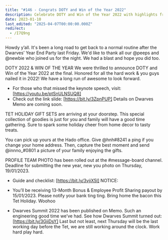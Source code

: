 ```yaml
---
title: "#146 - Congrats DOTY and Win of the Year 2022"
description: Celebrate DOTY and Win of the Year 2022 with highlights from the Dwarves Year End Party, Tet holiday gifts, bonuses, and team updates.
date: 2023-01-10
last_edited: "2025-04-07T00:00:00.000Z"
redirect:
  - /I7Q9ng
---
```


Howdy y’all. It's been a long road to get back to a normal routine after the Dwarves’ Year End Party last Friday. We'd like to thank all our @peeps and @newbie who joined us for the night. We had a blast and hope you did too.

DOTY 2022 & WIN OF THE YEAR
We were thrilled to announce DOTY and Win of the Year 2022 at the final. Honored for all the hard work & you guys nailed it in 2022! We have a long run of awesome to look forward.

- For those who that missed the keynote speech, visit: [https://youtu.be/ptSnULNSUQ8]
- Check out the link slide: [https://bit.ly/3ZpnPUP]
  Details on Dwarves Memo are coming soon.

TET HOLIDAY GIFT SETS are arriving at your doorstep. This special collection of goodies is just for you and family will have a good time gathering. Sure to spark some holiday cheer from home decor to tasty treats.

You can pick up yours at the Hado office. Give @hnh#8241 a ping if you change your home address. Then, capture the best moment and send @innno\_#0801 a picture of your family enjoying the gifts.

PROFILE TEAM PHOTO has been rolled out at the #message-board channel. Deadline for submitting the new year, new you photo on Thursday, 19/01/2023.

- Guide and checklist: [https://bit.ly/3vjiX5I]
  NOTICE:

- You’ll be receiving 13-Month Bonus & Employee Profit Sharing payout by 15/01/2023. Please notify your bank ting ting. Bring home the bacon this Tet Holiday. Woohoo
- Dwarves Summit 2022 has been published on Memo. Such an engineering good time we’ve had. See how Dwarves Summit turned out: [https://bit.ly/3GjiDsY]
  Last but not least, next Thursday will be the last working day before the Tet, we are still working around the clock. Work hard play hard.
